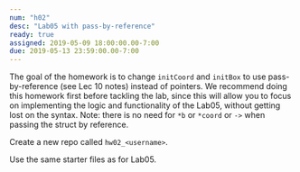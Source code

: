 ```yaml
---
num: "h02"
desc: "Lab05 with pass-by-reference"
ready: true
assigned: 2019-05-09 18:00:00.00-7:00
due: 2019-05-13 23:59:00.00-7:00
---
```


The goal of the homework is to change `initCoord` and `initBox` to use pass-by-reference (see Lec 10 notes) instead of pointers. We recommend doing this homework first before tackling the lab, since this will allow you to focus on implementing the logic and functionality of the Lab05, without getting lost on the syntax. Note: there is no need for `*b` or `*coord` or `->` when passing the struct by reference.

Create a new repo called `hw02_<username>`.

Use the same starter files as for Lab05.



